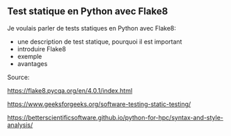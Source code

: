 ## Test statique en Python avec Flake8

Je voulais parler de tests statiques en Python avec Flake8:

- une description de test statique, pourquoi il est important
- introduire Flake8
- exemple
- avantages

Source:

https://flake8.pycqa.org/en/4.0.1/index.html

https://www.geeksforgeeks.org/software-testing-static-testing/

https://betterscientificsoftware.github.io/python-for-hpc/syntax-and-style-analysis/
